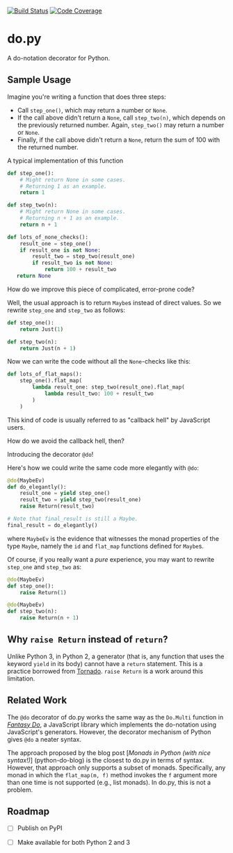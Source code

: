 [![Build Status](https://travis-ci.org/jyuhuan/do.py.svg?branch=master)](https://travis-ci.org/jyuhuan/do.py)
[![Code Coverage](https://codecov.io/github/jyuhuan/do.py/coverage.svg?branch=master)](https://codecov.io/gh/jyuhuan/do.py?branch=master)

# do.py
A do-notation decorator for Python.


## Sample Usage

Imagine you're writing a function that does three steps:

- Call `step_one()`, which may return a number or `None`.
- If the call above didn't return a `None`, call `step_two(n)`, which depends on the previously returned number. Again, `step_two()` may return a number or `None`.
- Finally, if the call above didn't return a `None`, return the sum of 100 with the returned number.

A typical implementation of this function

```py
def step_one():
    # Might return None in some cases.
    # Returning 1 as an example.
    return 1

def step_two(n):
    # Might return None in some cases.
    # Returning n + 1 as an example.
    return n + 1

def lots_of_none_checks():
    result_one = step_one()
    if result_one is not None:
        result_two = step_two(result_one)
        if result_two is not None:
            return 100 + result_two
   return None
```

How do we improve this piece of complicated, error-prone code?

Well, the usual approach is to return `Maybe`s instead of direct values. So we rewrite `step_one` and `step_two` as follows:

```py
def step_one():
    return Just(1)

def step_two(n):
    return Just(n + 1)
```

Now we can write the code without all the `None`-checks like this:

```py
def lots_of_flat_maps():
    step_one().flat_map(
        lambda result_one: step_two(result_one).flat_map(
            lambda result_two: 100 + result_two
        )
    )
```

This kind of code is usually referred to as "callback hell" by JavaScript users.

How do we avoid the callback hell, then?

Introducing the decorator `@do`!

Here's how we could write the same code more elegantly with `@do`:

```py
@do(MaybeEv)
def do_elegantly():
    result_one = yield step_one()
    result_two = yield step_two(result_one)
    raise Return(result_two)

# Note that final_result is still a Maybe.
final_result = do_elegantly()
```

where `MaybeEv` is the evidence that witnesses the monad properties of the type `Maybe`, namely the `id` and `flat_map` functions defined for `Maybe`s.

Of course, if you really want a *pure* experience, you may want to rewrite `step_one` and `step_two` as: 

```py
@do(MaybeEv)
def step_one():
    raise Return(1)

@do(MaybeEv)
def step_two(n):
    raise Return(n + 1)
```

## Why `raise Return` instead of `return`?
Unlike Python 3, in Python 2, a generator (that is, any function that uses the keyword `yield` in its body) cannot have a `return` statement. This is a practice borrowed from [Tornado](https://github.com/tornadoweb/tornado). `raise Return` is a work around this limitation.

## Related Work
The `@do` decorator of do.py works the same way as the `Do.Multi` function in [*Fantasy Do*](fantasy-do-repo), a JavaScript library which implements the do-notation using JavaScript's generators. However, the decorator mechanism of Python gives `@do` a neater syntax.

The approach proposed by the blog post [*Monads in Python (with nice syntax!)*] (python-do-blog) is the closest to do.py in terms of syntax. However, that approach only supports a subset of monads. Specifically, any monad in which the `flat_map(m, f)` method invokes the `f` argument more than one time is not supported (e.g., list monads). In do.py, this is not a problem.

## Roadmap
- [ ] Publish on PyPI
- [ ] Make available for both Python 2 and 3


[tornado-repo]: https://github.com/tornadoweb/tornado

[python-do-blog]: http://www.valuedlessons.com/2008/01/monads-in-python-with-nice-syntax.html

[fantasy-do-repo]: https://github.com/russellmcc/fantasydo
